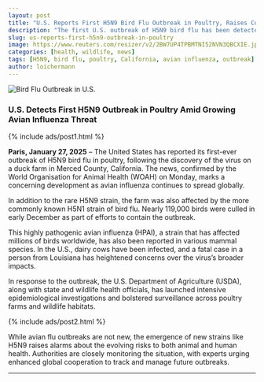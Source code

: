 ```yaml
---
layout: post
title: "U.S. Reports First H5N9 Bird Flu Outbreak in Poultry, Raises Concern Over Global Spread"
description: "The first U.S. outbreak of H5N9 bird flu has been detected on a California duck farm, alongside the H5N1 strain. Authorities ramp up surveillance and investigation."
slug: us-reports-first-h5n9-outbreak-in-poultry
image: https://www.reuters.com/resizer/v2/2BW7UP4TPBMTNI52NVN3QBCXIE.jpg?auth=5955791802ca1bbee75834975e9a17bc25973f288fa23a14c6ab011f2baeb33b&width=640&quality=80
categories: [health, wildlife, news]
tags: [H5N9, bird flu, poultry, California, avian influenza, outbreak]
author: loichermann
---
```


![Bird Flu Outbreak in U.S.](https://www.reuters.com/resizer/v2/2BW7UP4TPBMTNI52NVN3QBCXIE.jpg?auth=5955791802ca1bbee75834975e9a17bc25973f288fa23a14c6ab011f2baeb33b&width=640&quality=80)

### U.S. Detects First H5N9 Outbreak in Poultry Amid Growing Avian Influenza Threat

{% include ads/post1.html %}

**Paris, January 27, 2025** – The United States has reported its first-ever outbreak of H5N9 bird flu in poultry, following the discovery of the virus on a duck farm in Merced County, California. The news, confirmed by the World Organisation for Animal Health (WOAH) on Monday, marks a concerning development as avian influenza continues to spread globally.

In addition to the rare H5N9 strain, the farm was also affected by the more commonly known H5N1 strain of bird flu. Nearly 119,000 birds were culled in early December as part of efforts to contain the outbreak.

This highly pathogenic avian influenza (HPAI), a strain that has affected millions of birds worldwide, has also been reported in various mammal species. In the U.S., dairy cows have been infected, and a fatal case in a person from Louisiana has heightened concerns over the virus’s broader impacts.

In response to the outbreak, the U.S. Department of Agriculture (USDA), along with state and wildlife health officials, has launched intensive epidemiological investigations and bolstered surveillance across poultry farms and wildlife habitats.

{% include ads/post2.html %}

While avian flu outbreaks are not new, the emergence of new strains like H5N9 raises alarms about the evolving risks to both animal and human health. Authorities are closely monitoring the situation, with experts urging enhanced global cooperation to track and manage future outbreaks.

---

